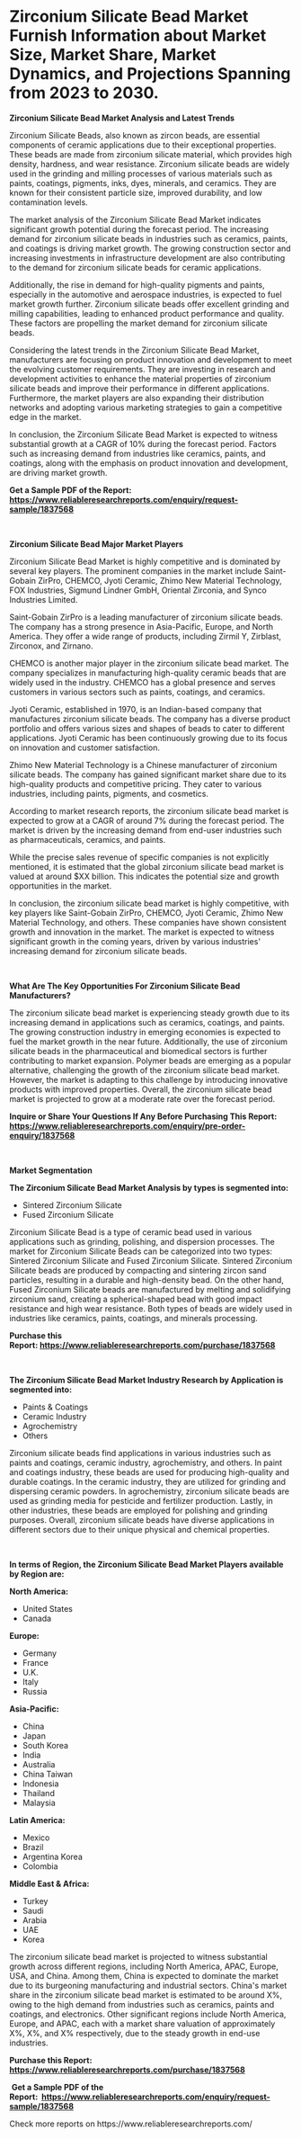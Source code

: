 <p><h1>Zirconium Silicate Bead Market Furnish Information about Market Size, Market Share, Market Dynamics, and Projections Spanning from 2023 to 2030.</h1></p><p><strong>Zirconium Silicate Bead Market Analysis and Latest Trends</strong></p>
<p><p>Zirconium Silicate Beads, also known as zircon beads, are essential components of ceramic applications due to their exceptional properties. These beads are made from zirconium silicate material, which provides high density, hardness, and wear resistance. Zirconium silicate beads are widely used in the grinding and milling processes of various materials such as paints, coatings, pigments, inks, dyes, minerals, and ceramics. They are known for their consistent particle size, improved durability, and low contamination levels.</p><p>The market analysis of the Zirconium Silicate Bead Market indicates significant growth potential during the forecast period. The increasing demand for zirconium silicate beads in industries such as ceramics, paints, and coatings is driving market growth. The growing construction sector and increasing investments in infrastructure development are also contributing to the demand for zirconium silicate beads for ceramic applications.</p><p>Additionally, the rise in demand for high-quality pigments and paints, especially in the automotive and aerospace industries, is expected to fuel market growth further. Zirconium silicate beads offer excellent grinding and milling capabilities, leading to enhanced product performance and quality. These factors are propelling the market demand for zirconium silicate beads.</p><p>Considering the latest trends in the Zirconium Silicate Bead Market, manufacturers are focusing on product innovation and development to meet the evolving customer requirements. They are investing in research and development activities to enhance the material properties of zirconium silicate beads and improve their performance in different applications. Furthermore, the market players are also expanding their distribution networks and adopting various marketing strategies to gain a competitive edge in the market.</p><p>In conclusion, the Zirconium Silicate Bead Market is expected to witness substantial growth at a CAGR of 10% during the forecast period. Factors such as increasing demand from industries like ceramics, paints, and coatings, along with the emphasis on product innovation and development, are driving market growth.</p></p>
<p><strong>Get a Sample PDF of the Report:&nbsp; <a href="https://www.reliableresearchreports.com/enquiry/request-sample/1837568">https://www.reliableresearchreports.com/enquiry/request-sample/1837568</a></strong></p>
<p>&nbsp;</p>
<p><strong>Zirconium Silicate Bead Major Market Players</strong></p>
<p><p>Zirconium Silicate Bead Market is highly competitive and is dominated by several key players. The prominent companies in the market include Saint-Gobain ZirPro, CHEMCO, Jyoti Ceramic, Zhimo New Material Technology, FOX Industries, Sigmund Lindner GmbH, Oriental Zirconia, and Synco Industries Limited.</p><p>Saint-Gobain ZirPro is a leading manufacturer of zirconium silicate beads. The company has a strong presence in Asia-Pacific, Europe, and North America. They offer a wide range of products, including Zirmil Y, Zirblast, Zirconox, and Zirnano.</p><p>CHEMCO is another major player in the zirconium silicate bead market. The company specializes in manufacturing high-quality ceramic beads that are widely used in the industry. CHEMCO has a global presence and serves customers in various sectors such as paints, coatings, and ceramics.</p><p>Jyoti Ceramic, established in 1970, is an Indian-based company that manufactures zirconium silicate beads. The company has a diverse product portfolio and offers various sizes and shapes of beads to cater to different applications. Jyoti Ceramic has been continuously growing due to its focus on innovation and customer satisfaction.</p><p>Zhimo New Material Technology is a Chinese manufacturer of zirconium silicate beads. The company has gained significant market share due to its high-quality products and competitive pricing. They cater to various industries, including paints, pigments, and cosmetics.</p><p>According to market research reports, the zirconium silicate bead market is expected to grow at a CAGR of around 7% during the forecast period. The market is driven by the increasing demand from end-user industries such as pharmaceuticals, ceramics, and paints.</p><p>While the precise sales revenue of specific companies is not explicitly mentioned, it is estimated that the global zirconium silicate bead market is valued at around $XX billion. This indicates the potential size and growth opportunities in the market.</p><p>In conclusion, the zirconium silicate bead market is highly competitive, with key players like Saint-Gobain ZirPro, CHEMCO, Jyoti Ceramic, Zhimo New Material Technology, and others. These companies have shown consistent growth and innovation in the market. The market is expected to witness significant growth in the coming years, driven by various industries' increasing demand for zirconium silicate beads.</p></p>
<p>&nbsp;</p>
<p><strong>What Are The Key Opportunities For Zirconium Silicate Bead Manufacturers?</strong></p>
<p><p>The zirconium silicate bead market is experiencing steady growth due to its increasing demand in applications such as ceramics, coatings, and paints. The growing construction industry in emerging economies is expected to fuel the market growth in the near future. Additionally, the use of zirconium silicate beads in the pharmaceutical and biomedical sectors is further contributing to market expansion. Polymer beads are emerging as a popular alternative, challenging the growth of the zirconium silicate bead market. However, the market is adapting to this challenge by introducing innovative products with improved properties. Overall, the zirconium silicate bead market is projected to grow at a moderate rate over the forecast period.</p></p>
<p><strong>Inquire or Share Your Questions If Any Before Purchasing This Report: <a href="https://www.reliableresearchreports.com/enquiry/pre-order-enquiry/1837568">https://www.reliableresearchreports.com/enquiry/pre-order-enquiry/1837568</a></strong></p>
<p>&nbsp;</p>
<p><strong>Market Segmentation</strong></p>
<p><strong>The Zirconium Silicate Bead Market Analysis by types is segmented into:</strong></p>
<p><ul><li>Sintered Zirconium Silicate</li><li>Fused Zirconium Silicate</li></ul></p>
<p><p>Zirconium Silicate Bead is a type of ceramic bead used in various applications such as grinding, polishing, and dispersion processes. The market for Zirconium Silicate Beads can be categorized into two types: Sintered Zirconium Silicate and Fused Zirconium Silicate. Sintered Zirconium Silicate beads are produced by compacting and sintering zircon sand particles, resulting in a durable and high-density bead. On the other hand, Fused Zirconium Silicate beads are manufactured by melting and solidifying zirconium sand, creating a spherical-shaped bead with good impact resistance and high wear resistance. Both types of beads are widely used in industries like ceramics, paints, coatings, and minerals processing.</p></p>
<p><strong>Purchase this Report:&nbsp;<a href="https://www.reliableresearchreports.com/purchase/1837568">https://www.reliableresearchreports.com/purchase/1837568</a></strong></p>
<p>&nbsp;</p>
<p><strong>The Zirconium Silicate Bead Market Industry Research by Application is segmented into:</strong></p>
<p><ul><li>Paints & Coatings</li><li>Ceramic Industry</li><li>Agrochemistry</li><li>Others</li></ul></p>
<p><p>Zirconium silicate beads find applications in various industries such as paints and coatings, ceramic industry, agrochemistry, and others. In paint and coatings industry, these beads are used for producing high-quality and durable coatings. In the ceramic industry, they are utilized for grinding and dispersing ceramic powders. In agrochemistry, zirconium silicate beads are used as grinding media for pesticide and fertilizer production. Lastly, in other industries, these beads are employed for polishing and grinding purposes. Overall, zirconium silicate beads have diverse applications in different sectors due to their unique physical and chemical properties.</p></p>
<p>&nbsp;</p>
<p><strong>In terms of Region, the Zirconium Silicate Bead Market Players available by Region are:</strong></p>
<p>
    <p> <strong> North America: </strong>
        <ul>
            <li>United States</li>
            <li>Canada</li>
        </ul>
        </p> 
    <p> <strong> Europe: </strong>
        <ul>
            <li>Germany</li>
            <li>France</li>
            <li>U.K.</li>
            <li>Italy</li>
            <li>Russia</li>
        </ul>
        </p> 
    <p> <strong> Asia-Pacific: </strong>
        <ul>
            <li>China</li>
            <li>Japan</li>
            <li>South Korea</li>
            <li>India</li>
            <li>Australia</li>
            <li>China Taiwan</li>
            <li>Indonesia</li>
            <li>Thailand</li>
            <li>Malaysia</li>
        </ul>
        </p> 
    <p> <strong> Latin America: </strong>
        <ul>
            <li>Mexico</li>
            <li>Brazil</li>
            <li>Argentina Korea</li>
            <li>Colombia</li>
        </ul>
        </p> 
    <p> <strong> Middle East & Africa: </strong>
        <ul>
            <li>Turkey</li>
            <li>Saudi</li>
            <li>Arabia</li>
            <li>UAE</li>
            <li>Korea</li>
        </ul>
    </p>
    </p>
<p><p>The zirconium silicate bead market is projected to witness substantial growth across different regions, including North America, APAC, Europe, USA, and China. Among them, China is expected to dominate the market due to its burgeoning manufacturing and industrial sectors. China's market share in the zirconium silicate bead market is estimated to be around X%, owing to the high demand from industries such as ceramics, paints and coatings, and electronics. Other significant regions include North America, Europe, and APAC, each with a market share valuation of approximately X%, X%, and X% respectively, due to the steady growth in end-use industries.</p></p>
<p><strong>Purchase this Report: <a href="https://www.reliableresearchreports.com/purchase/1837568">https://www.reliableresearchreports.com/purchase/1837568</a></strong></p>
<p>&nbsp;<strong>Get a Sample PDF of the Report:&nbsp;&nbsp;<a href="https://www.reliableresearchreports.com/enquiry/request-sample/1837568">https://www.reliableresearchreports.com/enquiry/request-sample/1837568</a></strong></p>
<p><strong></strong></p>
<p>Check more reports on https://www.reliableresearchreports.com/</p>